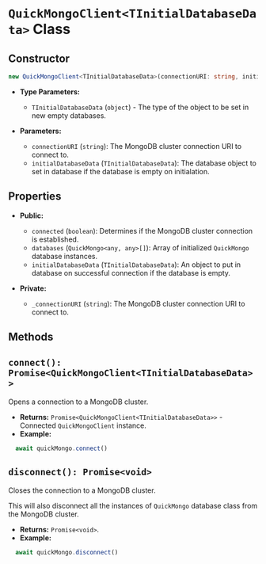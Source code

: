 # **`QuickMongoClient<TInitialDatabaseData>` Class**

## Constructor
```ts
new QuickMongoClient<TInitialDatabaseData>(connectionURI: string, initialDatabaseData?: TInitialDatabaseData)
```

- **Type Parameters:**
  - `TInitialDatabaseData` (`object`) - The type of the object to be set in new empty databases.

- **Parameters:**
  - `connectionURI` (`string`): The MongoDB cluster connection URI to connect to.
  - `initialDatabaseData` (`TInitialDatabaseData`): The database object to set in database if the database is empty on initialation.


## Properties
- **Public:**
  - `connected` (`boolean`): Determines if the MongoDB cluster connection is established.
  - `databases` (`QuickMongo<any, any>[]`): Array of initialized `QuickMongo` database instances.
  - `initialDatabaseData` (`TInitialDatabaseData`): An object to put in database on successful connection if the database is empty.

- **Private:**
  - `_connectionURI` (`string`): The MongoDB cluster connection URI to connect to.


## Methods

## `connect(): Promise<QuickMongoClient<TInitialDatabaseData>>`
Opens a connection to a MongoDB cluster.

- **Returns:** `Promise<QuickMongoClient<TInitialDatabaseData>>` - Connected `QuickMongoClient` instance.
- **Example:**
```ts
  await quickMongo.connect()
```

## `disconnect(): Promise<void>`
Closes the connection to a MongoDB cluster.

This will also disconnect all the instances of `QuickMongo` database class from the MongoDB cluster.

- **Returns:** `Promise<void>`.
- **Example:**
```ts
  await quickMongo.disconnect()
```
